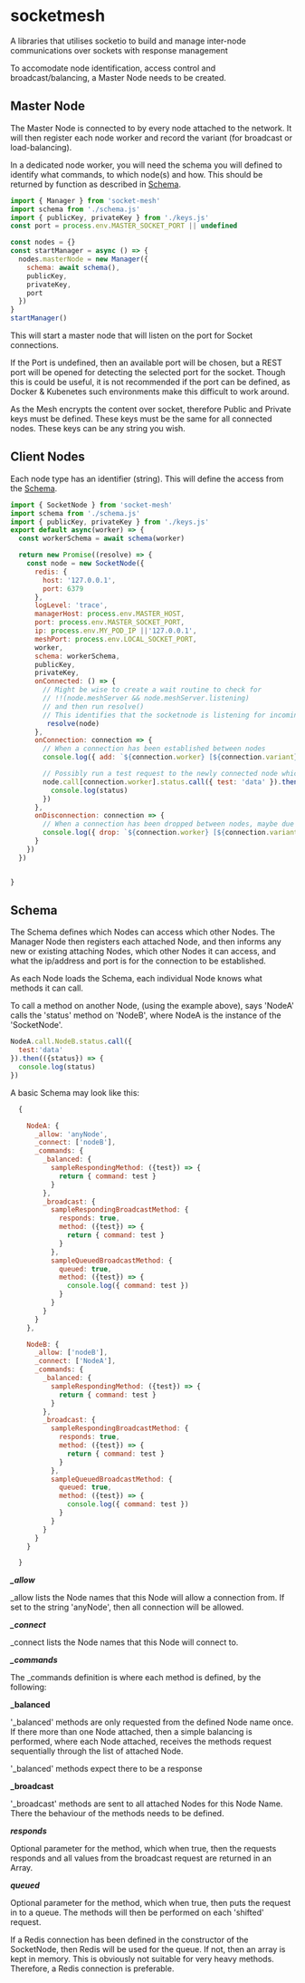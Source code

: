 # socketmesh
A libraries that utilises socketio to build and manage inter-node communications over sockets with response management

To accomodate node identification, access control and broadcast/balancing, a Master Node needs to be created.

## Master Node

The Master Node is connected to by every node attached to the network. It will then register each node worker and record the variant (for broadcast or load-balancing).

In a dedicated node worker, you will need the schema you will defined to identify what commands, to which node(s) and how. This should be returned by function as described in [Schema](#schema).

```javascript
import { Manager } from 'socket-mesh'
import schema from './schema.js'
import { publicKey, privateKey } from './keys.js'
const port = process.env.MASTER_SOCKET_PORT || undefined

const nodes = {}
const startManager = async () => {
  nodes.masterNode = new Manager({
    schema: await schema(),
    publicKey,
    privateKey,
    port
  })
}
startManager()
```

This will start a master node that will listen on the port for Socket connections. 

If the Port is undefined, then an available port will be chosen, but a REST port will be opened for detecting the selected port for the socket. Though this is could be useful, it is not recommended if the port can be defined, as Docker & Kubenetes such environments make this difficult to work around.

As the Mesh encrypts the content over socket, therefore Public and Private keys must be defined. These keys must be the same for all connected nodes. These keys can be any string you wish.


## Client Nodes

Each node type has an identifier (string). This will define the access from the [Schema](#schema).



```javascript
import { SocketNode } from 'socket-mesh'
import schema from './schema.js'
import { publicKey, privateKey } from './keys.js'
export default async(worker) => {
  const workerSchema = await schema(worker)

  return new Promise((resolve) => {
    const node = new SocketNode({
      redis: {
        host: '127.0.0.1',
        port: 6379
      },
      logLevel: 'trace',
      managerHost: process.env.MASTER_HOST,
      port: process.env.MASTER_SOCKET_PORT,
      ip: process.env.MY_POD_IP ||'127.0.0.1',
      meshPort: process.env.LOCAL_SOCKET_PORT,
      worker,
      schema: workerSchema,
      publicKey,
      privateKey,
      onConnected: () => {
        // Might be wise to create a wait routine to check for
        // !!(node.meshServer && node.meshServer.listening)
        // and then run resolve()
        // This identifies that the socketnode is listening for incoming connection from other nodes.
         resolve(node)
      },
      onConnection: connection => {
        // When a connection has been established between nodes
        console.log({ add: `${connection.worker} [${connection.variant}]` })

        // Possibly run a test request to the newly connected node which would have a 'status' method in the Schema
        node.call[connection.worker].status.call({ test: 'data' }).then(({ status }) => {
          console.log(status)
        })
      },
      onDisconnection: connection => {
        // When a connection has been dropped between nodes, maybe due to and issue or deployment.
        console.log({ drop: `${connection.worker} [${connection.variant}]` })
      }
    })
  })


}
```

## Schema

The Schema defines which Nodes can access which other Nodes. The Manager Node then registers each attached Node, and then informs any new or existing attaching Nodes, which other Nodes it can access, and what the ip/address and port is for the connection to be established.

As each Node loads the Schema, each individual Node knows what methods it can call.

To call a method on another Node, (using the example above), says 'NodeA' calls the 'status' method on 'NodeB', where NodeA is the instance of the 'SocketNode'.

```javascript
NodeA.call.NodeB.status.call({
  test:'data'
}).then(({status}) => {
  console.log(status)
})
```

A basic Schema may look like this:
```javascript
  {

    NodeA: {
      _allow: 'anyNode',
      _connect: ['nodeB'],
      _commands: {
        _balanced: {
          sampleRespondingMethod: ({test}) => {
            return { command: test }
          }
        },
        _broadcast: {
          sampleRespondingBroadcastMethod: {
            responds: true,
            method: ({test}) => {
              return { command: test }
            }
          },
          sampleQueuedBroadcastMethod: {
            queued: true,
            method: ({test}) => {
              console.log({ command: test })
            }
          }
        }
      }
    },

    NodeB: {
      _allow: ['nodeB'],
      _connect: ['NodeA'],
      _commands: {
        _balanced: {
          sampleRespondingMethod: ({test}) => {
            return { command: test }
          }
        },
        _broadcast: {
          sampleRespondingBroadcastMethod: {
            responds: true,
            method: ({test}) => {
              return { command: test }
            }
          },
          sampleQueuedBroadcastMethod: {
            queued: true,
            method: ({test}) => {
              console.log({ command: test })
            }
          }
        }
      }
    }

  }
```

***_allow***

_allow lists the Node names that this Node will allow a connection from.
If set to the string 'anyNode', then all connection will be allowed.

***_connect***

_connect lists the Node names that this Node will connect to.

***_commands***

The _commands definition is where each method is defined, by the following:

****_balanced****

'_balanced' methods are only requested from the defined Node name once. If there more than one Node attached, then a simple balancing is performed, where each Node attached, receives the methods request sequentially through the list of attached Node.

'_balanced' methods expect there to be a response

****_broadcast****

'_broadcast' methods are sent to all attached Nodes for this Node Name. There the behaviour of the methods needs to be defined.

*****responds*****

Optional parameter for the method, which when true, then the requests responds and all values from the broadcast request are returned in an Array.

*****queued*****

Optional parameter for the method, which when true, then puts the request in to a queue. The methods will then be performed on each 'shifted' request.

If a Redis connection has been defined in the constructor of the SocketNode, then Redis will be used for the queue. If not, then an array is kept in memory. This is obviously not suitable for very heavy methods. Therefore, a Redis connection is preferable.